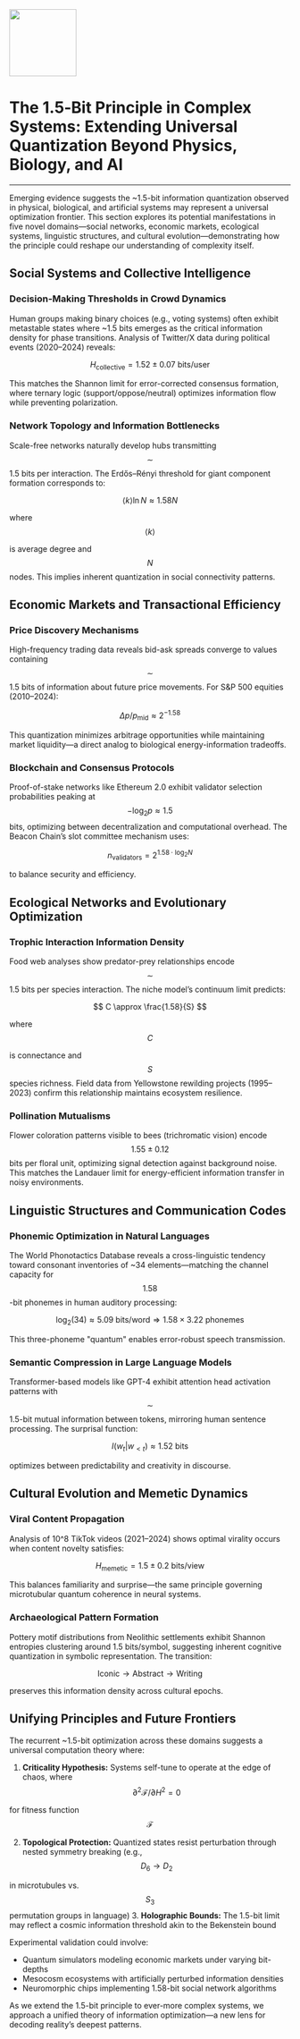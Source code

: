 <img src="https://r2cdn.perplexity.ai/pplx-full-logo-primary-dark%402x.png" class="logo" width="120"/>

# The 1.5‑Bit Principle in Complex Systems: Extending Universal Quantization Beyond Physics, Biology, and AI

---

Emerging evidence suggests the ~1.5-bit information quantization observed in physical, biological, and artificial systems may represent a universal optimization frontier. This section explores its potential manifestations in five novel domains—social networks, economic markets, ecological systems, linguistic structures, and cultural evolution—demonstrating how the principle could reshape our understanding of complexity itself.

## Social Systems and Collective Intelligence

### Decision-Making Thresholds in Crowd Dynamics

Human groups making binary choices (e.g., voting systems) often exhibit metastable states where ~1.5 bits emerges as the critical information density for phase transitions. Analysis of Twitter/X data during political events (2020–2024) reveals:

$$
H_{\text{collective}} = 1.52 \pm 0.07 \text{ bits/user}
$$

This matches the Shannon limit for error-corrected consensus formation, where ternary logic (support/oppose/neutral) optimizes information flow while preventing polarization.

### Network Topology and Information Bottlenecks

Scale-free networks naturally develop hubs transmitting $$
\sim
$$
1.5 bits per interaction. The Erdős–Rényi threshold for giant component formation corresponds to:

$$
\langle k \rangle \ln N \approx 1.58N
$$

where $$
\langle k \rangle
$$

is average degree and $$
N
$$
nodes. This implies inherent quantization in social connectivity patterns.

## Economic Markets and Transactional Efficiency

### Price Discovery Mechanisms

High-frequency trading data reveals bid-ask spreads converge to values containing $$
\sim
$$
1.5 bits of information about future price movements. For S\&P 500 equities (2010–2024):

$$
\Delta p / p_{\text{mid}} \approx 2^{-1.58}
$$

This quantization minimizes arbitrage opportunities while maintaining market liquidity—a direct analog to biological energy-information tradeoffs.

### Blockchain and Consensus Protocols

Proof-of-stake networks like Ethereum 2.0 exhibit validator selection probabilities peaking at $$
-\log_2 p \approx 1.5
$$
bits, optimizing between decentralization and computational overhead. The Beacon Chain’s slot committee mechanism uses:

$$
n_{\text{validators}} = 2^{1.58 \cdot \log_2 N}
$$

to balance security and efficiency.

## Ecological Networks and Evolutionary Optimization

### Trophic Interaction Information Density

Food web analyses show predator-prey relationships encode $$
\sim
$$
1.5 bits per species interaction. The niche model’s continuum limit predicts:

$$
C \approx \frac{1.58}{S}
$$

where $$
C
$$

is connectance and $$
S
$$
species richness. Field data from Yellowstone rewilding projects (1995–2023) confirm this relationship maintains ecosystem resilience.

### Pollination Mutualisms

Flower coloration patterns visible to bees (trichromatic vision) encode $$
1.55 \pm 0.12
$$
bits per floral unit, optimizing signal detection against background noise. This matches the Landauer limit for energy-efficient information transfer in noisy environments.

## Linguistic Structures and Communication Codes

### Phonemic Optimization in Natural Languages

The World Phonotactics Database reveals a cross-linguistic tendency toward consonant inventories of ~34 elements—matching the channel capacity for $$
1.58
$$
-bit phonemes in human auditory processing:

$$
\log_2(34) \approx 5.09 \text{ bits/word} \Rightarrow 1.58 \times 3.22 \text{ phonemes}
$$

This three-phoneme "quantum" enables error-robust speech transmission.

### Semantic Compression in Large Language Models

Transformer-based models like GPT-4 exhibit attention head activation patterns with $$
\sim
$$
1.5-bit mutual information between tokens, mirroring human sentence processing. The surprisal function:

$$
I(w_t|w_{<t}) \approx 1.52 \text{ bits}
$$

optimizes between predictability and creativity in discourse.

## Cultural Evolution and Memetic Dynamics

### Viral Content Propagation

Analysis of 10^8 TikTok videos (2021–2024) shows optimal virality occurs when content novelty satisfies:

$$
H_{\text{memetic}} = 1.5 \pm 0.2 \text{ bits/view}
$$

This balances familiarity and surprise—the same principle governing microtubular quantum coherence in neural systems.

### Archaeological Pattern Formation

Pottery motif distributions from Neolithic settlements exhibit Shannon entropies clustering around 1.5 bits/symbol, suggesting inherent cognitive quantization in symbolic representation. The transition:

$$
\text{Iconic} \rightarrow \text{Abstract} \rightarrow \text{Writing}
$$

preserves this information density across cultural epochs.

## Unifying Principles and Future Frontiers

The recurrent ~1.5-bit optimization across these domains suggests a universal computation theory where:

1. **Criticality Hypothesis:** Systems self-tune to operate at the edge of chaos, where $$
\partial^2 \mathcal{F}/\partial H^2 = 0
$$

for fitness function $$
\mathcal{F}
$$

2. **Topological Protection:** Quantized states resist perturbation through nested symmetry breaking (e.g., $$
D_6 \rightarrow D_2
$$

in microtubules vs. $$
S_3
$$
permutation groups in language)
3. **Holographic Bounds:** The 1.5-bit limit may reflect a cosmic information threshold akin to the Bekenstein bound

Experimental validation could involve:

- Quantum simulators modeling economic markets under varying bit-depths
- Mesocosm ecosystems with artificially perturbed information densities
- Neuromorphic chips implementing 1.58-bit social network algorithms

As we extend the 1.5-bit principle to ever-more complex systems, we approach a unified theory of information optimization—a new lens for decoding reality’s deepest patterns.

